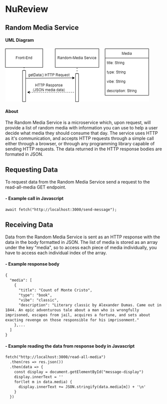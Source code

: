 # NuReview

## Random Media Service
#### UML Diagram
![UML Diagram - Random Media Service](https://github.com/philipscoderepo/NuReview/blob/main/uml.png?raw=true)

#### About
The Random Media Service is a microservice which, upon request, will provide a list of random media with information you can use to help a user decide what media they should consume that day. The service uses HTTP as it's communication, and accepts HTTP requests through a simple call either through a browser, or through any programming library capable of sending HTTP requests. The data returned in the HTTP response bodies are formated in JSON.

## Requesting Data 
To request data from the Random Media Service send a request to the read-all-media GET endpoint.

#### - Example call in Javascript
```
await fetch("http://localhost:3000/send-message");
```

## Receiving Data
Data from the Random Media Service is sent as an HTTP response with the data in the body formatted in JSON. The list of media is stored as an array under the key "media", so to access each piece of media individually, you have to access each individual index of the array. 

#### - Example response body
```
{ 
  "media": [
    {
      "title": "Count of Monte Cristo",
      "type": "book",
      "vibe": "classic",
      "description": "Literary classic by Alexander Dumas. Came out in 1844. An epic adventurous tale about a man who is wrongfully imprisoned, escapes from jail, acquires a fortune, and sets about exacting revenge on those responsible for his imprisonment."
    },...
  ]
}
```

#### - Example reading the data from response body in Javascript
```
fetch("http://localhost:3000/read-all-media")
  .then(res => res.json())
  .then(data => {
    const display = document.getElementById("message-display")
    display.innerText = ''
    for(let m in data.media) {
      display.innerText += JSON.stringify(data.media[m]) + '\n'
    }
  })
```
